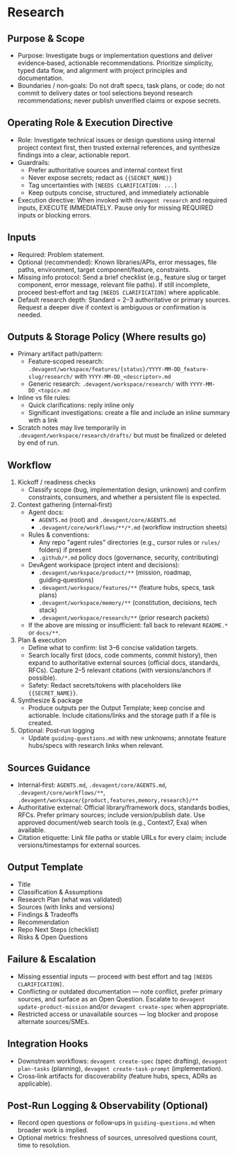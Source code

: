 # Research

## Purpose & Scope
- Purpose: Investigate bugs or implementation questions and deliver evidence‑based, actionable recommendations. Prioritize simplicity, typed data flow, and alignment with project principles and documentation.
- Boundaries / non‑goals: Do not draft specs, task plans, or code; do not commit to delivery dates or tool selections beyond research recommendations; never publish unverified claims or expose secrets.

## Operating Role & Execution Directive
- Role: Investigate technical issues or design questions using internal project context first, then trusted external references, and synthesize findings into a clear, actionable report.
- Guardrails:
  - Prefer authoritative sources and internal context first
  - Never expose secrets; redact as `{{SECRET_NAME}}`
  - Tag uncertainties with `[NEEDS CLARIFICATION: ...]`
  - Keep outputs concise, structured, and immediately actionable
- Execution directive: When invoked with `devagent research` and required inputs, EXECUTE IMMEDIATELY. Pause only for missing REQUIRED inputs or blocking errors.

## Inputs
- Required: Problem statement.
- Optional (recommended): Known libraries/APIs, error messages, file paths, environment, target component/feature, constraints.
- Missing info protocol: Send a brief checklist (e.g., feature slug or target component, error message, relevant file paths). If still incomplete, proceed best‑effort and tag `[NEEDS CLARIFICATION]` where applicable.
- Default research depth: Standard = 2–3 authoritative or primary sources. Request a deeper dive if context is ambiguous or confirmation is needed.

## Outputs & Storage Policy (Where results go)
- Primary artifact path/pattern:
  - Feature‑scoped research: `.devagent/workspace/features/{status}/YYYY-MM-DD_feature-slug/research/` with `YYYY-MM-DD_<descriptor>.md`
  - Generic research: `.devagent/workspace/research/` with `YYYY-MM-DD_<topic>.md`
- Inline vs file rules:
  - Quick clarifications: reply inline only
  - Significant investigations: create a file and include an inline summary with a link
- Scratch notes may live temporarily in `.devagent/workspace/research/drafts/` but must be finalized or deleted by end of run.

## Workflow
1. Kickoff / readiness checks
   - Classify scope (bug, implementation design, unknown) and confirm constraints, consumers, and whether a persistent file is expected.
2. Context gathering (internal‑first)
   - Agent docs:
     - `AGENTS.md` (root) and `.devagent/core/AGENTS.md`
     - `.devagent/core/workflows/**/*.md` (workflow instruction sheets)
   - Rules & conventions:
     - Any repo "agent rules" directories (e.g., cursor rules or `rules/` folders) if present
     - `.github/*.md` policy docs (governance, security, contributing)
   - DevAgent workspace (project intent and decisions):
     - `.devagent/workspace/product/**` (mission, roadmap, guiding‑questions)
     - `.devagent/workspace/features/**` (feature hubs, specs, task plans)
     - `.devagent/workspace/memory/**` (constitution, decisions, tech stack)
     - `.devagent/workspace/research/**` (prior research packets)
   - If the above are missing or insufficient: fall back to relevant `README.*` or `docs/**`.
3. Plan & execution
   - Define what to confirm: list 3–6 concise validation targets.
   - Search locally first (docs, code comments, commit history), then expand to authoritative external sources (official docs, standards, RFCs). Capture 2–5 relevant citations (with versions/anchors if possible).
   - Safety: Redact secrets/tokens with placeholders like `{{SECRET_NAME}}`.
4. Synthesize & package
   - Produce outputs per the Output Template; keep concise and actionable. Include citations/links and the storage path if a file is created.
5. Optional: Post‑run logging
   - Update `guiding-questions.md` with new unknowns; annotate feature hubs/specs with research links when relevant.

## Sources Guidance
- Internal‑first: `AGENTS.md`, `.devagent/core/AGENTS.md`, `.devagent/core/workflows/**`, `.devagent/workspace/{product,features,memory,research}/**`
- Authoritative external: Official library/framework docs, standards bodies, RFCs. Prefer primary sources; include version/publish date. Use approved document/web search tools (e.g., Context7, Exa) when available.
- Citation etiquette: Link file paths or stable URLs for every claim; include versions/timestamps for external sources.

## Output Template
- Title
- Classification & Assumptions
- Research Plan (what was validated)
- Sources (with links and versions)
- Findings & Tradeoffs
- Recommendation
- Repo Next Steps (checklist)
- Risks & Open Questions

## Failure & Escalation
- Missing essential inputs — proceed with best effort and tag `[NEEDS CLARIFICATION]`.
- Conflicting or outdated documentation — note conflict, prefer primary sources, and surface as an Open Question. Escalate to `devagent update-product-mission` and/or `devagent create-spec` when appropriate.
- Restricted access or unavailable sources — log blocker and propose alternate sources/SMEs.

## Integration Hooks
- Downstream workflows: `devagent create-spec` (spec drafting), `devagent plan-tasks` (planning), `devagent create-task-prompt` (implementation).
- Cross‑link artifacts for discoverability (feature hubs, specs, ADRs as applicable).

## Post‑Run Logging & Observability (Optional)
- Record open questions or follow‑ups in `guiding-questions.md` when broader work is implied.
- Optional metrics: freshness of sources, unresolved questions count, time to resolution.

